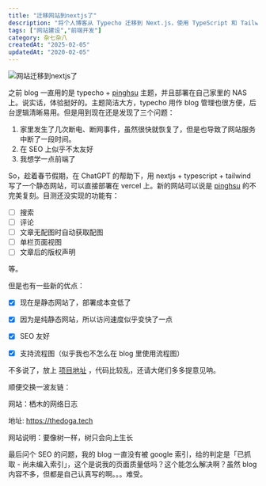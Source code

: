 ```yaml
---
title: "迁移网站到nextjs了"
description: "将个人博客从 Typecho 迁移到 Next.js，使用 TypeScript 和 Tailwind CSS 构建静态网站，并部署到 Vercel，提升访问速度与 SEO 友好性。同时分享迁移过程、优缺点对比，以及优化方向。"
tags: ["网站建设","前端开发"]
category: 杂七杂八
createdAt: "2025-02-05"
updatedAt: "2020-02-05"
---
```


![网站迁移到nextjs了](https://cdn.jsdelivr.net/gh/thedogb/pic@master/upic/%E7%BD%91%E7%AB%99%E8%BF%81%E7%A7%BB%E5%88%B0nextjs%E4%BA%86.png)

之前 blog 一直用的是 typecho + [pinghsu](https://github.com/chakhsu/pinghsu) 主题，并且部署在自己家里的 NAS 上。说实话，体验挺好的。主题简洁大方，typecho 用作 blog 管理也很方便，后台逻辑清晰易用。但是用到现在还是发现了三个问题：

1. 家里发生了几次断电、断网事件，虽然很快就恢复了，但是也导致了网站服务中断了一段时间。
2. 在 SEO 上似乎不太友好
3. 我想学一点前端了

So，趁着春节假期，在 ChatGPT 的帮助下，用 nextjs + typescript + tailwind 写了一个静态网站，可以直接部署在 vercel 上。新的网站可以说是  [pinghsu](https://github.com/chakhsu/pinghsu) 的不完美复刻。目测还没实现的功能有：

- [ ] 搜索
- [ ] 评论
- [ ] 文章无配图时自动获取配图
- [ ] 单栏页面视图
- [ ] 文章后的版权声明

等。

但是也有一些新的优点：

- [x] 现在是静态网站了，部署成本变低了
- [x] 因为是纯静态网站，所以访问速度似乎变快了一点
- [x] SEO 友好
- [x] 支持流程图（似乎我也不怎么在 blog 里使用流程图）



不多说了，放上 [项目地址](https://github.com/thedogb/PingRay) ，代码比较乱，还请大佬们多多提意见呐。



顺便交换一波友链：

网站：栖木的网络日志

地址: https://thedoga.tech

网站说明：要像树一样，树只会向上生长



最后问个 SEO 的问题，我的 blog 一直没有被 google 索引，给的判定是「已抓取 - 尚未编入索引」，这个是说我的页面质量低吗？这个能怎么解决啊？虽然 blog 内容不多，但都是自己认真写的啊。。。难受。

